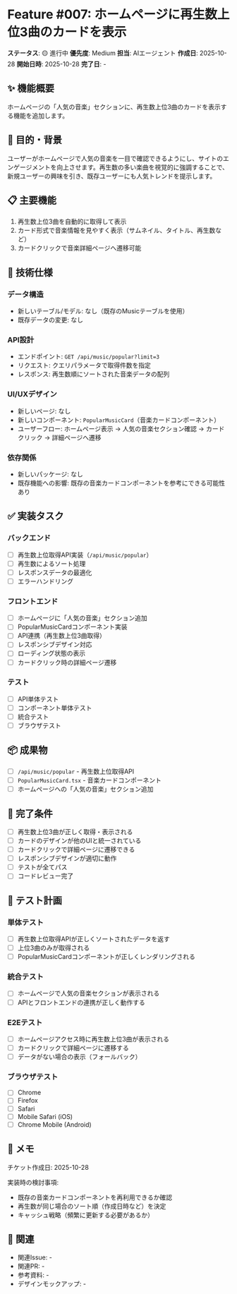 # Feature #007: ホームページに再生数上位3曲のカードを表示

**ステータス**: 🟡 進行中
**優先度**: Medium
**担当**: AIエージェント
**作成日**: 2025-10-28
**開始日時**: 2025-10-28
**完了日**: -

## ✨ 機能概要

ホームページの「人気の音楽」セクションに、再生数上位3曲のカードを表示する機能を追加します。

## 🎯 目的・背景

ユーザーがホームページで人気の音楽を一目で確認できるようにし、サイトのエンゲージメントを向上させます。再生数の多い楽曲を視覚的に強調することで、新規ユーザーの興味を引き、既存ユーザーにも人気トレンドを提示します。

## 📋 主要機能

1. 再生数上位3曲を自動的に取得して表示
2. カード形式で音楽情報を見やすく表示（サムネイル、タイトル、再生数など）
3. カードクリックで音楽詳細ページへ遷移可能

## 🔧 技術仕様

### データ構造
- 新しいテーブル/モデル: なし（既存のMusicテーブルを使用）
- 既存データの変更: なし

### API設計
- エンドポイント: `GET /api/music/popular?limit=3`
- リクエスト: クエリパラメータで取得件数を指定
- レスポンス: 再生数順にソートされた音楽データの配列

### UI/UXデザイン
- 新しいページ: なし
- 新しいコンポーネント: `PopularMusicCard`（音楽カードコンポーネント）
- ユーザーフロー: ホームページ表示 → 人気の音楽セクション確認 → カードクリック → 詳細ページへ遷移

### 依存関係
- 新しいパッケージ: なし
- 既存機能への影響: 既存の音楽カードコンポーネントを参考にできる可能性あり

## ✅ 実装タスク

### バックエンド
- [ ] 再生数上位取得API実装（`/api/music/popular`）
- [ ] 再生数によるソート処理
- [ ] レスポンスデータの最適化
- [ ] エラーハンドリング

### フロントエンド
- [ ] ホームページに「人気の音楽」セクション追加
- [ ] PopularMusicCardコンポーネント実装
- [ ] API連携（再生数上位3曲取得）
- [ ] レスポンシブデザイン対応
- [ ] ローディング状態の表示
- [ ] カードクリック時の詳細ページ遷移

### テスト
- [ ] API単体テスト
- [ ] コンポーネント単体テスト
- [ ] 統合テスト
- [ ] ブラウザテスト

## 📦 成果物

- [ ] `/api/music/popular` - 再生数上位取得API
- [ ] `PopularMusicCard.tsx` - 音楽カードコンポーネント
- [ ] ホームページへの「人気の音楽」セクション追加

## 🎯 完了条件

- [ ] 再生数上位3曲が正しく取得・表示される
- [ ] カードのデザインが他のUIと統一されている
- [ ] カードクリックで詳細ページに遷移できる
- [ ] レスポンシブデザインが適切に動作
- [ ] テストが全てパス
- [ ] コードレビュー完了

## 🧪 テスト計画

### 単体テスト
- [ ] 再生数上位取得APIが正しくソートされたデータを返す
- [ ] 上位3曲のみが取得される
- [ ] PopularMusicCardコンポーネントが正しくレンダリングされる

### 統合テスト
- [ ] ホームページで人気の音楽セクションが表示される
- [ ] APIとフロントエンドの連携が正しく動作する

### E2Eテスト
- [ ] ホームページアクセス時に再生数上位3曲が表示される
- [ ] カードクリックで詳細ページに遷移する
- [ ] データがない場合の表示（フォールバック）

### ブラウザテスト
- [ ] Chrome
- [ ] Firefox
- [ ] Safari
- [ ] Mobile Safari (iOS)
- [ ] Chrome Mobile (Android)

## 📝 メモ

チケット作成日: 2025-10-28

実装時の検討事項:
- 既存の音楽カードコンポーネントを再利用できるか確認
- 再生数が同じ場合のソート順（作成日時など）を決定
- キャッシュ戦略（頻繁に更新する必要があるか）

## 🔗 関連

- 関連Issue: -
- 関連PR: -
- 参考資料: -
- デザインモックアップ: -
